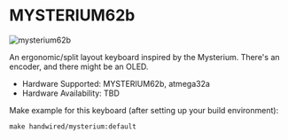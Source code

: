 # MYSTERIUM62b

![mysterium62b](mysterium62b.jpg)

An ergonomic/split layout keyboard inspired by the Mysterium. There's an
encoder, and there might be an OLED.

* Hardware Supported: MYSTERIUM62b, atmega32a
* Hardware Availability: TBD

Make example for this keyboard (after setting up your build environment):

    make handwired/mysterium:default
